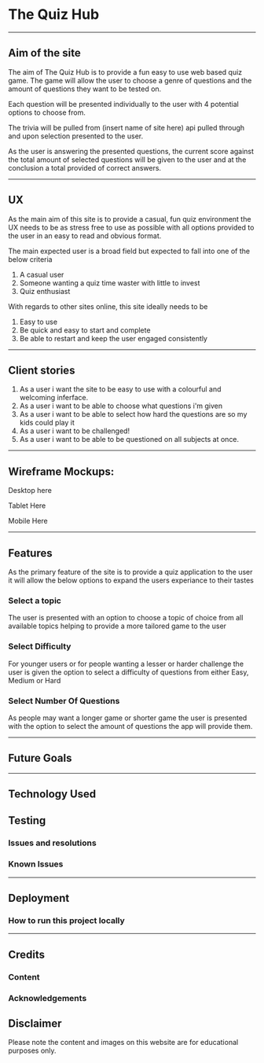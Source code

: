 # The Quiz Hub

---



## Aim of the site

The aim of The Quiz Hub is to provide a fun easy to use web based quiz game.
The game will allow the user to choose a genre of questions and the amount of questions they want to be tested on.

Each question will be presented individually to the user with 4 potential options to choose from.

The trivia will be pulled from (insert name of site here) api pulled through and upon selection presented to the user.

As the user is answering the presented questions, the current score against the total amount of selected questions will be given to the user and at the conclusion a total provided of correct answers.

---

## UX

As the main aim of this site is to provide a casual, fun quiz environment the UX needs to be as stress free to use as possible with all options provided to the user in an easy to read and obvious format.

The main expected user is a broad field but expected to fall into one of the below criteria

1. A casual user
2. Someone wanting a quiz time waster with little to invest
3. Quiz enthusiast

With regards to other sites online, this site ideally needs to be

1. Easy to use
2. Be quick and easy to start and complete
3. Be able to restart and keep the user engaged consistently 

---

## Client stories

1. As a user i want the site to be easy to use with a colourful and welcoming inferface.
2. As a user i want to be able to choose what questions i'm given
3. As a user i want to be able to select how hard the questions are so my kids could play it
4. As a user i want to be challenged!
5. As a user i want to be able to be questioned on all subjects at once.


---

## Wireframe Mockups:

Desktop here 

Tablet Here

Mobile Here

---

## Features

As the primary feature of the site is to provide a quiz application to the user it will allow the below options to expand the users experiance to their tastes

### Select a topic

The user is presented with an option to choose a topic of choice from all available topics helping to provide a more tailored game to the user

### Select Difficulty

For younger users or for people wanting a lesser or harder challenge the user is given the option to select a difficulty of questions from either Easy, Medium or Hard

### Select Number Of Questions

As people may want a longer game or shorter game the user is presented with the option to select the amount of questions the app will provide them.

---

## Future Goals




---

## Technology Used



## Testing



### Issues and resolutions



### Known Issues



---

## Deployment


 

### How to run this project locally



---

## Credits

### Content


### Acknowledgements



## Disclaimer
Please note the content and images on this website are for educational purposes only.